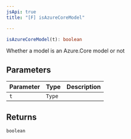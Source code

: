 ```yaml
---
jsApi: true
title: "[F] isAzureCoreModel"

---
```

```ts
isAzureCoreModel(t): boolean
```

Whether a model is an Azure.Core model or not

## Parameters

| Parameter | Type | Description |
| :------ | :------ | :------ |
| `t` | `Type` |  |

## Returns

`boolean`
